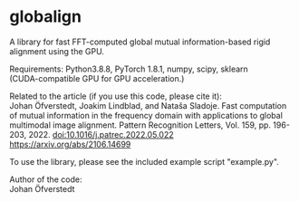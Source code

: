 # globalign
A library for fast FFT-computed global mutual information-based rigid alignment using the GPU.

Requirements:
Python3.8.8, PyTorch 1.8.1, numpy, scipy, sklearn<br>
(CUDA-compatible GPU for GPU acceleration.)

Related to the article (if you use this code, please cite it):<br>
Johan Öfverstedt, Joakim Lindblad, and Nataša Sladoje. Fast computation of mutual information in the frequency domain with applications to global multimodal image alignment. Pattern Recognition Letters, Vol. 159, pp. 196-203, 2022. [doi:10.1016/j.patrec.2022.05.022](https://doi.org/10.1016/j.patrec.2022.05.022)<br>
https://arxiv.org/abs/2106.14699

To use the library, please see the included example script "example.py".

Author of the code:<br>
Johan Öfverstedt

